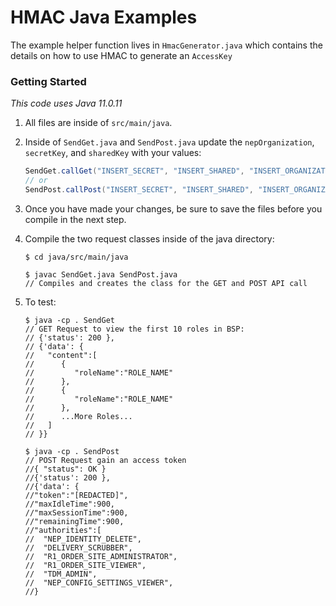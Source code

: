 # HMAC Java Examples

The example helper function lives in `HmacGenerator.java` which contains the details on how to use HMAC to generate an `AccessKey`

### Getting Started

_This code uses Java 11.0.11_

1. All files are inside of `src/main/java`.
1. Inside of `SendGet.java` and `SendPost.java` update the `nepOrganization`, `secretKey`, and `sharedKey` with your values:

   ```java
   SendGet.callGet("INSERT_SECRET", "INSERT_SHARED", "INSERT_ORGANIZATION");
   // or
   SendPost.callPost("INSERT_SECRET", "INSERT_SHARED", "INSERT_ORGANIZATION");
   ```

1. Once you have made your changes, be sure to save the files before you compile in the next step.

1. Compile the two request classes inside of the java directory:

   ```console
   $ cd java/src/main/java
   ```

   ```console
   $ javac SendGet.java SendPost.java
   // Compiles and creates the class for the GET and POST API call
   ```

1. To test:

   ```console
   $ java -cp . SendGet
   // GET Request to view the first 10 roles in BSP:
   // {'status': 200 },
   // {'data': {
   //   "content":[
   //      {
   //         "roleName":"ROLE_NAME"
   //      },
   //      {
   //         "roleName":"ROLE_NAME"
   //      },
   //      ...More Roles...
   //   ]
   // }}
   ```

   ```console
   $ java -cp . SendPost
   // POST Request gain an access token
   //{ "status": OK }
   //{'status': 200 },
   //{'data': {
   //"token":"[REDACTED]",
   //"maxIdleTime":900,
   //"maxSessionTime":900,
   //"remainingTime":900,
   //"authorities":[
   //  "NEP_IDENTITY_DELETE",
   //  "DELIVERY_SCRUBBER",
   //  "R1_ORDER_SITE_ADMINISTRATOR",
   //  "R1_ORDER_SITE_VIEWER",
   //  "TDM_ADMIN",
   //  "NEP_CONFIG_SETTINGS_VIEWER",
   //}
   ```
